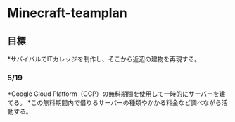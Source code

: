 # Minecraft-teamplan

## 目標
*サバイバルでITカレッジを制作し、そこから近辺の建物を再現する。

### 5/19
*Google Cloud Platform（GCP）の無料期間を使用して一時的にサーバーを建てる。
*この無料期間内で借りるサーバーの種類やかかる料金など調べながら活動する。
